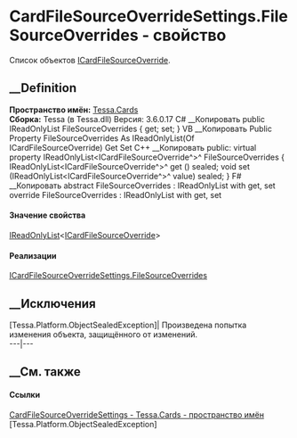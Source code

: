 # CardFileSourceOverrideSettings.FileSourceOverrides - свойство
Список объектов
[ICardFileSourceOverride](T_Tessa_Cards_ICardFileSourceOverride.htm).
## __Definition
 **Пространство имён:** [Tessa.Cards](N_Tessa_Cards.htm)  
 **Сборка:** Tessa (в Tessa.dll) Версия: 3.6.0.17
C# __Копировать
     public IReadOnlyList<ICardFileSourceOverride> FileSourceOverrides { get; set; }
VB __Копировать
     Public Property FileSourceOverrides As IReadOnlyList(Of ICardFileSourceOverride)
    	Get
    	Set
C++ __Копировать
     public:
    virtual property IReadOnlyList<ICardFileSourceOverride^>^ FileSourceOverrides {
    	IReadOnlyList<ICardFileSourceOverride^>^ get () sealed;
    	void set (IReadOnlyList<ICardFileSourceOverride^>^ value) sealed;
    }
F# __Копировать
     abstract FileSourceOverrides : IReadOnlyList<ICardFileSourceOverride> with get, set
    override FileSourceOverrides : IReadOnlyList<ICardFileSourceOverride> with get, set
#### Значение свойства
[IReadOnlyList](https://learn.microsoft.com/dotnet/api/system.collections.generic.ireadonlylist-1)<[ICardFileSourceOverride](T_Tessa_Cards_ICardFileSourceOverride.htm)>
#### Реализации
[ICardFileSourceOverrideSettings.FileSourceOverrides](P_Tessa_Cards_ICardFileSourceOverrideSettings_FileSourceOverrides.htm)  
##  __Исключения
[Tessa.Platform.ObjectSealedException]| Произведена попытка изменения объекта,
защищённого от изменений.  
---|---  
##  __См. также
#### Ссылки
[CardFileSourceOverrideSettings -
](T_Tessa_Cards_CardFileSourceOverrideSettings.htm)
[Tessa.Cards - пространство имён](N_Tessa_Cards.htm)
[Tessa.Platform.ObjectSealedException]
